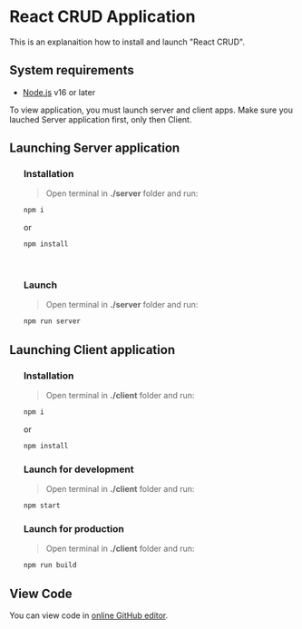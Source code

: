# React CRUD Application

This is an explanaition how to install and launch "React CRUD".

## System requirements
* [Node.js](https://nodejs.org/en/) v16 or later
  
To view application, you must launch server and client apps.
Make sure you lauched Server application first, only then Client.


## Launching Server application
<div style="padding-left: 25px">

### **Installation**
> Open terminal in __./server__ folder and run: 

```bash
npm i
```
or
```bash
npm install
```

</br>

### **Launch**
> Open terminal in __./server__ folder and run:
```bash
npm run server
``` 
</div>

## Launching Client application

<div style="padding-left: 25px">

### **Installation**
> Open terminal in __./client__ folder and run:

```bash
npm i
```
or
```bash
npm install
```

### Launch for development
> Open terminal in __./client__ folder and run:

```bash
npm start
```

### **Launch for production**
> Open terminal in __./client__ folder and run:

```bash
npm run build
```
</div>


## View Code
You can view code in [online GitHub editor](https://github.dev/Domis777/react-crud).
